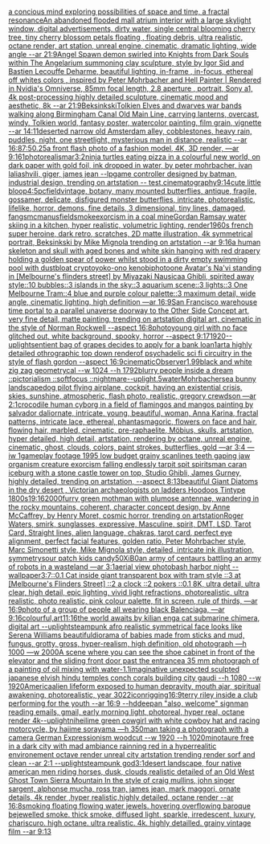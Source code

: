 [a concious mind exploring possibilities of space and time, a fractal resonance](https://www.ebank.nz/aiartgenerator?category=a%2520concious%2520mind%2520exploring%2520possibilities%2520of%2520space%2520and%2520time%2C%2520a%2520fractal%2520resonance)[An abandoned flooded mall atrium interior with a large skylight window, digital advertisements, dirty water, single central blooming cherry tree, tiny cherry blossom petals floating , floating debris, ultra realistic, octane render, art station, unreal engine, cinematic, dramatic lighting, wide angle --ar 21:9](https://www.ebank.nz/aiartgenerator?category=An%2520abandoned%2520flooded%2520mall%2520atrium%2520interior%2520with%2520a%2520large%2520skylight%2520window%2C%2520digital%2520advertisements%2C%2520dirty%2520water%2C%2520single%2520central%2520blooming%2520cherry%2520tree%2C%2520tiny%2520cherry%2520blossom%2520petals%2520floating%2520%2C%2520floating%2520debris%2C%2520ultra%2520realistic%2C%2520octane%2520render%2C%2520art%2520station%2C%2520unreal%2520engine%2C%2520cinematic%2C%2520dramatic%2520lighting%2C%2520wide%2520angle%2520--ar%252021%3A9)[Angel Spawn demon swirled into Knights from Dark Souls within The Angelarium summoning clay sculpture, style by Igor Sid and Bastien Lecouffe Deharme, beautiful lighting, in-frame , in-focus, ethereal off whites colors , inspired by Peter Mohrbacher and Hell Painter | Rendered in Nvidia's Omniverse, 85mm focal length, 2.8 aperture , portrait, Sony a1, 4k post-processing highly detailed sculpture, cinematic mood and aesthetic, 8k --ar 21:9](https://www.ebank.nz/aiartgenerator?category=Angel%2520Spawn%2520demon%2520swirled%2520into%2520Knights%2520from%2520Dark%2520Souls%2520within%2520The%2520Angelarium%2520summoning%2520clay%2520sculpture%2C%2520style%2520by%2520Igor%2520Sid%2520and%2520Bastien%2520Lecouffe%2520Deharme%2C%2520beautiful%2520lighting%2C%2520in-frame%2520%2C%2520in-focus%2C%2520ethereal%2520off%2520whites%2520colors%2520%2C%2520inspired%2520by%2520Peter%2520Mohrbacher%2520and%2520Hell%2520Painter%2520%7C%2520Rendered%2520in%2520Nvidia%27s%2520Omniverse%2C%252085mm%2520focal%2520length%2C%25202.8%2520aperture%2520%2C%2520portrait%2C%2520Sony%2520a1%2C%25204k%2520post-processing%2520highly%2520detailed%2520sculpture%2C%2520cinematic%2520mood%2520and%2520aesthetic%2C%25208k%2520--ar%252021%3A9)[Beksinkski](https://www.ebank.nz/aiartgenerator?category=Beksinkski)[Tolkien Elves and dwarves war bands walking along Birmingham Canal Old Main Line, carrying lanterns, overcast, windy, Tolkien world, fantasy poster, watercolor painting, film grain, vignette --ar 14:11](https://www.ebank.nz/aiartgenerator?category=Tolkien%2520Elves%2520and%2520dwarves%2520war%2520bands%2520walking%2520along%2520Birmingham%2520Canal%2520Old%2520Main%2520Line%2C%2520carrying%2520lanterns%2C%2520overcast%2C%2520windy%2C%2520Tolkien%2520world%2C%2520fantasy%2520poster%2C%2520watercolor%2520painting%2C%2520film%2520grain%2C%2520vignette%2520--ar%252014%3A11)[deserted narrow old Amsterdam alley, cobblestones, heavy rain, puddles, night, one streetlight, mysterious man in distance, realistic --ar 16:8](https://www.ebank.nz/aiartgenerator?category=deserted%2520narrow%2520old%2520Amsterdam%2520alley%2C%2520cobblestones%2C%2520heavy%2520rain%2C%2520puddles%2C%2520night%2C%2520one%2520streetlight%2C%2520mysterious%2520man%2520in%2520distance%2C%2520realistic%2520--ar%252016%3A8)[7:5](https://www.ebank.nz/aiartgenerator?category=7%3A5)[0.25](https://www.ebank.nz/aiartgenerator?category=0.25)[a front flash photo of a fashion model, 4K, 3D render, —ar 9:16](https://www.ebank.nz/aiartgenerator?category=a%2520front%2520flash%2520photo%2520of%2520a%2520fashion%2520model%2C%25204K%2C%25203D%2520render%2C%2520%E2%80%94ar%25209%3A16)[1](https://www.ebank.nz/aiartgenerator?category=1)[photorealism](https://www.ebank.nz/aiartgenerator?category=photorealism)[ar3:2](https://www.ebank.nz/aiartgenerator?category=ar3%3A2)[ninja turtles eating pizza in a colourful new world, on dark paper with gold foil, ink dropped in water, by peter mohrbacher, ivan laliashvili, giger, james jean --lp](https://www.ebank.nz/aiartgenerator?category=ninja%2520turtles%2520eating%2520pizza%2520in%2520a%2520colourful%2520new%2520world%2C%2520on%2520dark%2520paper%2520with%2520gold%2520foil%2C%2520ink%2520dropped%2520in%2520water%2C%2520by%2520peter%2520mohrbacher%2C%2520ivan%2520laliashvili%2C%2520giger%2C%2520james%2520jean%2520--lp)[game controller designed by batman, industrial design, trending on artstation -- test](https://www.ebank.nz/aiartgenerator?category=game%2520controller%2520designed%2520by%2520batman%2C%2520industrial%2520design%2C%2520trending%2520on%2520artstation%2520--%2520test)[,cinematography](https://www.ebank.nz/aiartgenerator?category=%2Ccinematography)[9:14](https://www.ebank.nz/aiartgenerator?category=9%3A14)[cute little bloop](https://www.ebank.nz/aiartgenerator?category=cute%2520little%2520bloop)[4:5](https://www.ebank.nz/aiartgenerator?category=4%3A5)[pc](https://www.ebank.nz/aiartgenerator?category=pc)[field](https://www.ebank.nz/aiartgenerator?category=field)[vintage, botany, many mounted butterflies, antique, fragile, gossamer, delicate, disfigured monster butterflies, intricate, photorealistic, lifelike, horror, demons, fine details, 3 dimensional, tiny lines, damaged, fangs](https://www.ebank.nz/aiartgenerator?category=vintage%2C%2520botany%2C%2520many%2520mounted%2520butterflies%2C%2520antique%2C%2520fragile%2C%2520gossamer%2C%2520delicate%2C%2520disfigured%2520monster%2520butterflies%2C%2520intricate%2C%2520photorealistic%2C%2520lifelike%2C%2520horror%2C%2520demons%2C%2520fine%2520details%2C%25203%2520dimensional%2C%2520tiny%2520lines%2C%2520damaged%2C%2520fangs)[mcmanus](https://www.ebank.nz/aiartgenerator?category=mcmanus)[field](https://www.ebank.nz/aiartgenerator?category=field)[smoke](https://www.ebank.nz/aiartgenerator?category=smoke)[exorcism in a coal mine](https://www.ebank.nz/aiartgenerator?category=exorcism%2520in%2520a%2520coal%2520mine)[Gordan Ramsay water skiing in a kitchen, hyper realistic, volumetric lighting, render](https://www.ebank.nz/aiartgenerator?category=Gordan%2520Ramsay%2520water%2520skiing%2520in%2520a%2520kitchen%2C%2520hyper%2520realistic%2C%2520volumetric%2520lighting%2C%2520render)[1960s french super heroine, dark retro, scratches, 2D matte illustration, 4k symmetrical portrait, Beksinkski by Mike Mignola trending on artstation --ar 9:16](https://www.ebank.nz/aiartgenerator?category=1960s%2520french%2520super%2520heroine%2C%2520dark%2520retro%2C%2520scratches%2C%25202D%2520matte%2520illustration%2C%25204k%2520symmetrical%2520portrait%2C%2520Beksinkski%2520by%2520Mike%2520Mignola%2520trending%2520on%2520artstation%2520--ar%25209%3A16)[a  human skeleton and skull with aged bones and white skin hanging with red drapery holding a golden spear of power whilst stood in a dirty empty swimming pool with dust](https://www.ebank.nz/aiartgenerator?category=a%2520%2520human%2520skeleton%2520and%2520skull%2520with%2520aged%2520bones%2520and%2520white%2520skin%2520hanging%2520with%2520red%2520drapery%2520holding%2520a%2520golden%2520spear%2520of%2520power%2520whilst%2520stood%2520in%2520a%2520dirty%2520empty%2520swimming%2520pool%2520with%2520dust)[bloat crypto](https://www.ebank.nz/aiartgenerator?category=bloat%2520crypto)[yoko-ono kenobi](https://www.ebank.nz/aiartgenerator?category=yoko-ono%2520kenobi)[photo](https://www.ebank.nz/aiartgenerator?category=photo)[one Avatar's Na'vi standing in [Melbourne's flinders street] by Miyazaki Nausicaa Ghibli, spirited away style::10 bubbles::3 islands in the sky::3 aquarium scene::3 lights::3 One Melbourne Tram::4 blue and purple colour palette::3 maximum detail, wide angle, cinematic lighting, high definition —ar 16:9](https://www.ebank.nz/aiartgenerator?category=one%2520Avatar%27s%2520Na%27vi%2520standing%2520in%2520%5BMelbourne%27s%2520flinders%2520street%5D%2520by%2520Miyazaki%2520Nausicaa%2520Ghibli%2C%2520spirited%2520away%2520style%3A%3A10%2520bubbles%3A%3A3%2520islands%2520in%2520the%2520sky%3A%3A3%2520aquarium%2520scene%3A%3A3%2520lights%3A%3A3%2520One%2520Melbourne%2520Tram%3A%3A4%2520blue%2520and%2520purple%2520colour%2520palette%3A%3A3%2520maximum%2520detail%2C%2520wide%2520angle%2C%2520cinematic%2520lighting%2C%2520high%2520definition%2520%E2%80%94ar%252016%3A9)[San Francisco warehouse time portal to a parallel unaverse doorway to the Other Side Concept art, very fine detail, matte painting, trending on artstation digital art, cinematic in the style of Norman Rockwell  --aspect 16:8](https://www.ebank.nz/aiartgenerator?category=San%2520Francisco%2520warehouse%2520time%2520portal%2520to%2520a%2520parallel%2520unaverse%2520doorway%2520to%2520the%2520Other%2520Side%2520Concept%2520art%2C%2520very%2520fine%2520detail%2C%2520matte%2520painting%2C%2520trending%2520on%2520artstation%2520digital%2520art%2C%2520cinematic%2520in%2520the%2520style%2520of%2520Norman%2520Rockwell%2520%2520--aspect%252016%3A8)[photo](https://www.ebank.nz/aiartgenerator?category=photo)[young girl with no face glitched out, white background, spooky, horror --aspect 9:17](https://www.ebank.nz/aiartgenerator?category=young%2520girl%2520with%2520no%2520face%2520glitched%2520out%2C%2520white%2520background%2C%2520spooky%2C%2520horror%2520--aspect%25209%3A17)[1920](https://www.ebank.nz/aiartgenerator?category=1920)[--uplight](https://www.ebank.nz/aiartgenerator?category=--uplight)[sentient bag of grapes decides to apply for a bank loan](https://www.ebank.nz/aiartgenerator?category=sentient%2520bag%2520of%2520grapes%2520decides%2520to%2520apply%2520for%2520a%2520bank%2520loan)[1](https://www.ebank.nz/aiartgenerator?category=1)[art](https://www.ebank.nz/aiartgenerator?category=art)[a highly detailed othrographic top down renderof psychadelic sci fi circuitry in the style of flash gordon --aspect 16:9](https://www.ebank.nz/aiartgenerator?category=a%2520highly%2520detailed%2520othrographic%2520top%2520down%2520renderof%2520psychadelic%2520sci%2520fi%2520circuitry%2520in%2520the%2520style%2520of%2520flash%2520gordon%2520--aspect%252016%3A9)[cinematic](https://www.ebank.nz/aiartgenerator?category=cinematic)[Observer](https://www.ebank.nz/aiartgenerator?category=Observer)[1.99](https://www.ebank.nz/aiartgenerator?category=1.99)[black and white zig zag  geometrycal --w 1024 --h 1792](https://www.ebank.nz/aiartgenerator?category=black%2520and%2520white%2520zig%2520zag%2520%2520geometrycal%2520--w%25201024%2520--h%25201792)[blurry people inside a dream ::pictorialism ::softfocus ::nightmare](https://www.ebank.nz/aiartgenerator?category=blurry%2520people%2520inside%2520a%2520dream%2520%3A%3Apictorialism%2520%3A%3Asoftfocus%2520%3A%3Anightmare)[--uplight](https://www.ebank.nz/aiartgenerator?category=--uplight)[.5](https://www.ebank.nz/aiartgenerator?category=.5)[water](https://www.ebank.nz/aiartgenerator?category=water)[Mohrbacher](https://www.ebank.nz/aiartgenerator?category=Mohrbacher)[sea bunny landscape](https://www.ebank.nz/aiartgenerator?category=sea%2520bunny%2520landscape)[dog pilot flying airplane, cockpit, having an existential crisis, skies, sunshine, atmospheric, flash photo, realistic, gregory crewdson —ar 2:1](https://www.ebank.nz/aiartgenerator?category=dog%2520pilot%2520flying%2520airplane%2C%2520cockpit%2C%2520having%2520an%2520existential%2520crisis%2C%2520skies%2C%2520sunshine%2C%2520atmospheric%2C%2520flash%2520photo%2C%2520realistic%2C%2520gregory%2520crewdson%2520%E2%80%94ar%25202%3A1)[crocodile human cyborg in a field of flamingos and mangos painting by salvador dali](https://www.ebank.nz/aiartgenerator?category=crocodile%2520human%2520cyborg%2520in%2520a%2520field%2520of%2520flamingos%2520and%2520mangos%2520painting%2520by%2520salvador%2520dali)[ornate, intricate, young, beautiful, woman, Anna Karina, fractal patterns, intricate lace, ethereal, phantasmagoric, flowers on face and hair, flowing hair, marbled, cinematic, pre-raphaelite, Möbius, skulls, artstation, hyper detailed, high detail, artstation, rendering by octane, unreal engine, cinematic, ghost, clouds, colors, paint strokes, butterflies, gold —ar 3:4 —iw 1](https://www.ebank.nz/aiartgenerator?category=ornate%2C%2520intricate%2C%2520young%2C%2520beautiful%2C%2520woman%2C%2520Anna%2520Karina%2C%2520fractal%2520patterns%2C%2520intricate%2520lace%2C%2520ethereal%2C%2520phantasmagoric%2C%2520flowers%2520on%2520face%2520and%2520hair%2C%2520flowing%2520hair%2C%2520marbled%2C%2520cinematic%2C%2520pre-raphaelite%2C%2520M%C3%B6bius%2C%2520skulls%2C%2520artstation%2C%2520hyper%2520detailed%2C%2520high%2520detail%2C%2520artstation%2C%2520rendering%2520by%2520octane%2C%2520unreal%2520engine%2C%2520cinematic%2C%2520ghost%2C%2520clouds%2C%2520colors%2C%2520paint%2520strokes%2C%2520butterflies%2C%2520gold%2520%E2%80%94ar%25203%3A4%2520%E2%80%94iw%25201)[gameplay footage 1995 low budget grainy scanlines teeth gaping jaw organism creature exorcism falling endlessly tarpit spit spirits](https://www.ebank.nz/aiartgenerator?category=gameplay%2520footage%25201995%2520low%2520budget%2520grainy%2520scanlines%2520teeth%2520gaping%2520jaw%2520organism%2520creature%2520exorcism%2520falling%2520endlessly%2520tarpit%2520spit%2520spirits)[man car](https://www.ebank.nz/aiartgenerator?category=man%2520car)[an iceburg with a stone castle tower on top, Studio Ghibli, James Gurney, highly detailed, trending on artstation, --aspect 8:13](https://www.ebank.nz/aiartgenerator?category=an%2520iceburg%2520with%2520a%2520stone%2520castle%2520tower%2520on%2520top%2C%2520Studio%2520Ghibli%2C%2520James%2520Gurney%2C%2520highly%2520detailed%2C%2520trending%2520on%2520artstation%2C%2520--aspect%25208%3A13)[beautiful Giant Diatoms in the dry desert , Victorian archaeologists on ladders Hoodoos Tintype 1800s](https://www.ebank.nz/aiartgenerator?category=beautiful%2520Giant%2520Diatoms%2520in%2520the%2520dry%2520desert%2520%2C%2520Victorian%2520archaeologists%2520on%2520ladders%2520Hoodoos%2520Tintype%25201800s)[1](https://www.ebank.nz/aiartgenerator?category=1)[9:16](https://www.ebank.nz/aiartgenerator?category=9%3A16)[2000](https://www.ebank.nz/aiartgenerator?category=2000)[furry green mothman with plumose antennae, wandering in the rocky mountains, coherent, character concept design, by Anne McCaffrey, by Henry Moret, cosmic horror, trending on artstation](https://www.ebank.nz/aiartgenerator?category=furry%2520green%2520mothman%2520with%2520plumose%2520antennae%2C%2520wandering%2520in%2520the%2520rocky%2520mountains%2C%2520coherent%2C%2520character%2520concept%2520design%2C%2520by%2520Anne%2520McCaffrey%2C%2520by%2520Henry%2520Moret%2C%2520cosmic%2520horror%2C%2520trending%2520on%2520artstation)[Roger Waters, smirk, sunglasses, expressive, Masculine, spirit, DMT, LSD, Tarot Card, Straight lines, alien language, chakras, tarot card, perfect eye alignment, perfect facial features, golden ratio, Peter Mohrbacher style, Marc Simonetti style, Mike Mignola style, detailed, intricate ink illustration, symmetry](https://www.ebank.nz/aiartgenerator?category=Roger%2520Waters%2C%2520smirk%2C%2520sunglasses%2C%2520expressive%2C%2520Masculine%2C%2520spirit%2C%2520DMT%2C%2520LSD%2C%2520Tarot%2520Card%2C%2520Straight%2520lines%2C%2520alien%2520language%2C%2520chakras%2C%2520tarot%2520card%2C%2520perfect%2520eye%2520alignment%2C%2520perfect%2520facial%2520features%2C%2520golden%2520ratio%2C%2520Peter%2520Mohrbacher%2520style%2C%2520Marc%2520Simonetti%2520style%2C%2520Mike%2520Mignola%2520style%2C%2520detailed%2C%2520intricate%2520ink%2520illustration%2C%2520symmetry)[sour patch kids candy](https://www.ebank.nz/aiartgenerator?category=sour%2520patch%2520kids%2520candy)[5](https://www.ebank.nz/aiartgenerator?category=5)[0XiB0](https://www.ebank.nz/aiartgenerator?category=0XiB0)[an army of centaurs battling an army of robots in a wasteland —ar 3:1](https://www.ebank.nz/aiartgenerator?category=an%2520army%2520of%2520centaurs%2520battling%2520an%2520army%2520of%2520robots%2520in%2520a%2520wasteland%2520%E2%80%94ar%25203%3A1)[aerial view photobash harbor night --wallpaper](https://www.ebank.nz/aiartgenerator?category=aerial%2520view%2520photobash%2520harbor%2520night%2520--wallpaper)[3:7](https://www.ebank.nz/aiartgenerator?category=3%3A7)[::0.1 Cat inside giant transparent box with tram style ::3 at [Melbourne's Flinders Street] ::2 a clock ::2 pokers ::0.1 8K, ultra detail, ultra clear, high detail, epic lighting, vivid light refractions, photorealistic, ultra realistic, photo realistic, pink colour palette, fit in screen, rule of thirds, —ar 16:9](https://www.ebank.nz/aiartgenerator?category=%3A%3A0.1%2520Cat%2520inside%2520giant%2520transparent%2520box%2520with%2520tram%2520style%2520%3A%3A3%2520at%2520%5BMelbourne%27s%2520Flinders%2520Street%5D%2520%3A%3A2%2520a%2520clock%2520%3A%3A2%2520pokers%2520%3A%3A0.1%25208K%2C%2520ultra%2520detail%2C%2520ultra%2520clear%2C%2520high%2520detail%2C%2520epic%2520lighting%2C%2520vivid%2520light%2520refractions%2C%2520photorealistic%2C%2520ultra%2520realistic%2C%2520photo%2520realistic%2C%2520pink%2520colour%2520palette%2C%2520fit%2520in%2520screen%2C%2520rule%2520of%2520thirds%2C%2520%E2%80%94ar%252016%3A9)[photo of a group of people all wearing black Balenciaga, —ar 9:16](https://www.ebank.nz/aiartgenerator?category=photo%2520of%2520a%2520group%2520of%2520people%2520all%2520wearing%2520black%2520Balenciaga%2C%2520%E2%80%94ar%25209%3A16)[colourful,](https://www.ebank.nz/aiartgenerator?category=colourful%2C)[art](https://www.ebank.nz/aiartgenerator?category=art)[11:16](https://www.ebank.nz/aiartgenerator?category=11%3A16)[the world awaits by kilian eng](https://www.ebank.nz/aiartgenerator?category=the%2520world%2520awaits%2520by%2520kilian%2520eng)[a cat submarine chimera, digital art --uplight](https://www.ebank.nz/aiartgenerator?category=a%2520cat%2520submarine%2520chimera%2C%2520digital%2520art%2520--uplight)[steampunk afro realistic symmetrical face looks like Serena Williams beautiful](https://www.ebank.nz/aiartgenerator?category=steampunk%2520afro%2520realistic%2520symmetrical%2520face%2520looks%2520like%2520Serena%2520Williams%2520beautiful)[diorama of babies made from sticks and mud, fungus, grotty, gross, hyper-realism, high definition, old photograph —h 1000 —w 2000](https://www.ebank.nz/aiartgenerator?category=diorama%2520of%2520babies%2520made%2520from%2520sticks%2520and%2520mud%2C%2520fungus%2C%2520grotty%2C%2520gross%2C%2520hyper-realism%2C%2520high%2520definition%2C%2520old%2520photograph%2520%E2%80%94h%25201000%2520%E2%80%94w%25202000)[A scene where you can see the shoe cabinet in front of the elevator and the sliding front door past the entrance](https://www.ebank.nz/aiartgenerator?category=A%2520scene%2520where%2520you%2520can%2520see%2520the%2520shoe%2520cabinet%2520in%2520front%2520of%2520the%2520elevator%2520and%2520the%2520sliding%2520front%2520door%2520past%2520the%2520entrance)[a 35 mm photograph of a painting of oil mixing with water](https://www.ebank.nz/aiartgenerator?category=a%252035%2520mm%2520photograph%2520of%2520a%2520painting%2520of%2520oil%2520mixing%2520with%2520water)[-1.1](https://www.ebank.nz/aiartgenerator?category=-1.1)[imaginative unexpected sculpted japanese elvish hindu temples conch corals building city gaudi --h 1080 --w 1920](https://www.ebank.nz/aiartgenerator?category=imaginative%2520unexpected%2520sculpted%2520japanese%2520elvish%2520hindu%2520temples%2520conch%2520corals%2520building%2520city%2520gaudi%2520--h%25201080%2520--w%25201920)[America](https://www.ebank.nz/aiartgenerator?category=America)[alien lifeform exposed to human depravity, mouth ajar, spiritual awakening, photorealistic, year 3022](https://www.ebank.nz/aiartgenerator?category=alien%2520lifeform%2520exposed%2520to%2520human%2520depravity%2C%2520mouth%2520ajar%2C%2520spiritual%2520awakening%2C%2520photorealistic%2C%2520year%25203022)[icon](https://www.ebank.nz/aiartgenerator?category=icon)[rigging](https://www.ebank.nz/aiartgenerator?category=rigging)[16:9](https://www.ebank.nz/aiartgenerator?category=16%3A9)[terry riley inside a club performing for the youth --ar 16:9 --hd](https://www.ebank.nz/aiartgenerator?category=terry%2520riley%2520inside%2520a%2520club%2520performing%2520for%2520the%2520youth%2520--ar%252016%3A9%2520--hd)[deep](https://www.ebank.nz/aiartgenerator?category=deep)[an "also, welcome" sign](https://www.ebank.nz/aiartgenerator?category=an%2520%22also%2C%2520welcome%22%2520sign)[man reading emails, gmail, early morning light, photoreal, hyper real, octane render 4k](https://www.ebank.nz/aiartgenerator?category=man%2520reading%2520emails%2C%2520gmail%2C%2520early%2520morning%2520light%2C%2520photoreal%2C%2520hyper%2520real%2C%2520octane%2520render%25204k)[--uplight](https://www.ebank.nz/aiartgenerator?category=--uplight)[nihei](https://www.ebank.nz/aiartgenerator?category=nihei)[lime green cowgirl with white cowboy hat and racing motorcycle, by hajime sorayama —h 350](https://www.ebank.nz/aiartgenerator?category=lime%2520green%2520cowgirl%2520with%2520white%2520cowboy%2520hat%2520and%2520racing%2520motorcycle%2C%2520by%2520hajime%2520sorayama%2520%E2%80%94h%2520350)[man taking a photograph with a camera German Expressionism woodcut --w 1920 --h 1020](https://www.ebank.nz/aiartgenerator?category=man%2520taking%2520a%2520photograph%2520with%2520a%2520camera%2520German%2520Expressionism%2520woodcut%2520--w%25201920%2520--h%25201020)[minotaure free in a dark city with mad ambiance rainning red in a hyperrealitic environement octave render unreal city artstation trending render sorf and clean --ar 2:1 --uplight](https://www.ebank.nz/aiartgenerator?category=minotaure%2520free%2520in%2520a%2520dark%2520city%2520with%2520mad%2520ambiance%2520rainning%2520red%2520in%2520a%2520hyperrealitic%2520environement%2520octave%2520render%2520unreal%2520city%2520artstation%2520trending%2520render%2520sorf%2520and%2520clean%2520--ar%25202%3A1%2520--uplight)[steampunk god](https://www.ebank.nz/aiartgenerator?category=steampunk%2520god)[3:1](https://www.ebank.nz/aiartgenerator?category=3%3A1)[desert landscape, four native american men riding horses, dusk, clouds,realistic detailed of an Old West Ghost Town Sierra Mountain   In the style of craig mullins, john singer sargent, alphonse mucha, ross tran, james jean, mark maggori, ornate details, 4k render ,hyper realistic,highly detailed, octane render --ar 16:8](https://www.ebank.nz/aiartgenerator?category=desert%2520landscape%2C%2520four%2520native%2520american%2520men%2520riding%2520horses%2C%2520dusk%2C%2520clouds%2Crealistic%2520detailed%2520of%2520an%2520Old%2520West%2520Ghost%2520Town%2520Sierra%2520Mountain%2520%2520%2520In%2520the%2520style%2520of%2520craig%2520mullins%2C%2520john%2520singer%2520sargent%2C%2520alphonse%2520mucha%2C%2520ross%2520tran%2C%2520james%2520jean%2C%2520mark%2520maggori%2C%2520ornate%2520details%2C%25204k%2520render%2520%2Chyper%2520realistic%2Chighly%2520detailed%2C%2520octane%2520render%2520--ar%252016%3A8)[smoking floating flowing water jewels. hovering overflowing baroque bejewelled smoke. thick smoke, diffused light, sparkle, irredescent, luxury, chariscuro. high octane. ultra realistic. 4k. highly detailled. grainy vintage film --ar 9:13](https://www.ebank.nz/aiartgenerator?category=smoking%2520floating%2520flowing%2520water%2520jewels.%2520hovering%2520overflowing%2520baroque%2520bejewelled%2520smoke.%2520thick%2520smoke%2C%2520diffused%2520light%2C%2520sparkle%2C%2520irredescent%2C%2520luxury%2C%2520chariscuro.%2520high%2520octane.%2520ultra%2520realistic.%25204k.%2520highly%2520detailled.%2520grainy%2520vintage%2520film%2520--ar%25209%3A13)